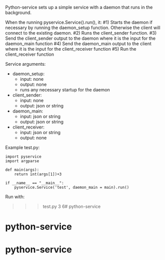 Python-service sets up a simple service with a daemon that runs in the background.

When the running pyservice.Service().run(), it:
#1) Starts the daemon if necessary by running the daemon_setup function. Otherwise the client will connect to the existing daemon.
#2) Runs the client_sender function.
#3) Send the client_sender output to the daemon where it is the input for the daemon_main function
#4) Send the daemon_main output to the client where it is the input for the client_receiver function
#5) Run the client_receiver function

Service arguments:
- daemon_setup:
  - input: none
  - output: none
  - runs any necessary startup for the daemon
- client_sender:
  - input: none
  - output: json or string
- daemon_main:
  - input: json or string
  - output: json or string
- client_receiver:
  - input: json or string
  - output: none


Example test.py:

```
import pyservice
import argparse

def main(args):
    return int(args[1])+3

if __name__ == "__main__":
    pyservice.Service('test', daemon_main = main).run()
```

Run with:
>>> test.py 3
6# python-service
# python-service
# python-service
